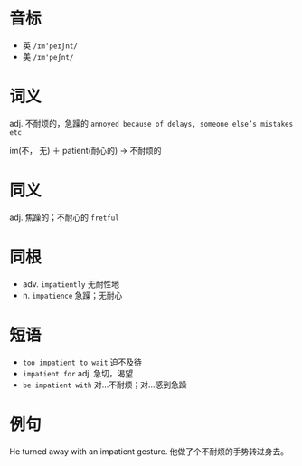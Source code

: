 # 音标

- 英 `/ɪm'peɪʃnt/`
- 美 `/ɪm'peʃnt/`

# 词义

adj. 不耐烦的，急躁的
`annoyed because of delays, someone else’s mistakes etc`



im(不， 无) ＋ patient(耐心的) → 不耐烦的

# 同义

adj. 焦躁的；不耐心的
`fretful`

# 同根

- adv. `impatiently` 无耐性地
- n. `impatience` 急躁；无耐心

# 短语

- `too impatient to wait` 迫不及待
- `impatient for` adj. 急切，渴望
- `be impatient with` 对…不耐烦；对…感到急躁

# 例句

He turned away with an impatient gesture.
他做了个不耐烦的手势转过身去。


